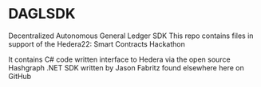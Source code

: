 # DAGLSDK
Decentralized Autonomous General Ledger SDK
This repo contains files in support of the Hedera22: Smart Contracts Hackathon

It contains C# code written interface to Hedera via the open source Hashgraph .NET SDK written by Jason Fabritz found elsewhere here on GitHub



